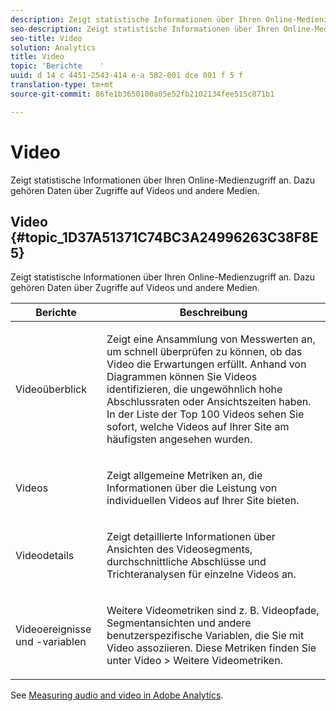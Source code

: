 ```yaml
---
description: Zeigt statistische Informationen über Ihren Online-Medienzugriff an. Dazu gehören Daten über Zugriffe auf Videos und andere Medien.
seo-description: Zeigt statistische Informationen über Ihren Online-Medienzugriff an. Dazu gehören Daten über Zugriffe auf Videos und andere Medien.
seo-title: Video
solution: Analytics
title: Video
topic: 'Berichte    '
uuid: d 14 c 4451-2543-414 e-a 582-001 dce 001 f 5 f
translation-type: tm+mt
source-git-commit: 86fe1b3650100a05e52fb2102134fee515c871b1

---
```



# Video

Zeigt statistische Informationen über Ihren Online-Medienzugriff an. Dazu gehören Daten über Zugriffe auf Videos und andere Medien.

## Video {#topic_1D37A51371C74BC3A24996263C38F8E5}

Zeigt statistische Informationen über Ihren Online-Medienzugriff an. Dazu gehören Daten über Zugriffe auf Videos und andere Medien.

<table id="table_A032C55365C34F808764965ADF62F81F"> 
 <thead> 
  <tr> 
   <th colname="col1" class="entry"> Berichte </th> 
   <th colname="col2" class="entry"> Beschreibung </th> 
  </tr> 
 </thead>
 <tbody> 
  <tr> 
   <td colname="col1"> Videoüberblick </td> 
   <td colname="col2"> <p> Zeigt eine Ansammlung von Messwerten an, um schnell überprüfen zu können, ob das Video die Erwartungen erfüllt. Anhand von Diagrammen können Sie Videos identifizieren, die ungewöhnlich hohe Abschlussraten oder Ansichtszeiten haben. In der Liste der Top 100 Videos sehen Sie sofort, welche Videos auf Ihrer Site am häufigsten angesehen wurden. </p> </td> 
  </tr> 
  <tr> 
   <td colname="col1"> Videos </td> 
   <td colname="col2"> <p> Zeigt allgemeine Metriken an, die Informationen über die Leistung von individuellen Videos auf Ihrer Site bieten. </p> </td> 
  </tr> 
  <tr> 
   <td colname="col1"> Videodetails </td> 
   <td colname="col2"> <p> Zeigt detaillierte Informationen über Ansichten des Videosegments, durchschnittliche Abschlüsse und Trichteranalysen für einzelne Videos an. </p> </td> 
  </tr> 
  <tr> 
   <td colname="col1"> Videoereignisse und -variablen </td> 
   <td colname="col2"> <p> Weitere Videometriken sind z. B. Videopfade, Segmentansichten und andere benutzerspezifische Variablen, die Sie mit Video assoziieren. Diese Metriken finden Sie unter <span class="uicontrol">Video</span> &gt; <span class="uicontrol">Weitere Videometriken</span>. </p> </td> 
  </tr> 
 </tbody> 
</table>

See [Measuring audio and video in Adobe Analytics](https://marketing.adobe.com/resources/help/en_US/sc/appmeasurement/hbvideo/).
